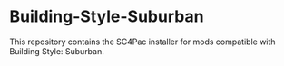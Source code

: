 # Building-Style-Suburban
This repository contains the SC4Pac installer for mods compatible with Building Style: Suburban.

